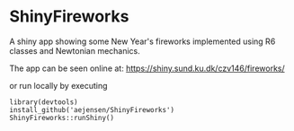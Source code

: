 # ShinyFireworks
A shiny app showing some New Year's fireworks implemented using R6 classes and Newtonian mechanics.

The app can be seen online at: https://shiny.sund.ku.dk/czv146/fireworks/ 

or run locally by executing
```{r}
library(devtools)
install_github('aejensen/ShinyFireworks')
ShinyFireworks::runShiny()
```
